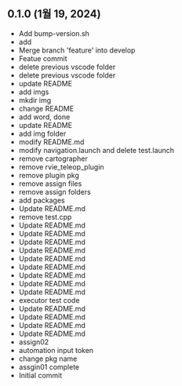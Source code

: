 ## 0.1.0 (1월 19, 2024)
  - Add bump-version.sh
  - add
  - Merge branch 'feature' into develop
  - Featue commit
  - delete previous vscode folder
  - delete previous vscode folder
  - update README
  - add imgs
  - mkdir img
  - change README
  - add word, done
  - update README
  - add img folder
  - modify README.md
  - modify navigation.launch and delete test.launch
  - remove cartographer
  - remove rvie_teleop_plugin
  - remove plugin pkg
  - remove assign files
  - remove assign folders
  - add packages
  - Update README.md
  - remove test.cpp
  - Update README.md
  - Update README.md
  - Update README.md
  - Update README.md
  - Update README.md
  - Update README.md
  - Update README.md
  - Update README.md
  - Update README.md
  - executor test code
  - Update README.md
  - Update README.md
  - Update README.md
  - Update README.md
  - assign02
  - automation input token
  - change pkg name
  - assgin01 complete
  - Initial commit

